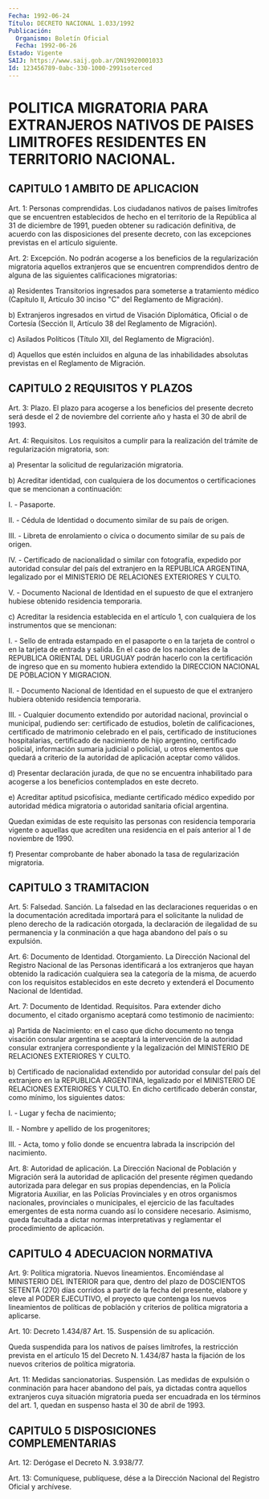```yaml
---
Fecha: 1992-06-24
Título: DECRETO NACIONAL 1.033/1992
Publicación:
  Organismo: Boletín Oficial
  Fecha: 1992-06-26
Estado: Vigente
SAIJ: https://www.saij.gob.ar/DN19920001033
Id: 123456789-0abc-330-1000-2991soterced
---
```

# POLITICA MIGRATORIA PARA EXTRANJEROS NATIVOS DE PAISES LIMITROFES RESIDENTES EN TERRITORIO NACIONAL.

## CAPITULO 1 AMBITO DE APLICACION

<a id="1"></a>
Art. 1: Personas comprendidas. Los ciudadanos nativos de países limítrofes    que   se  encuentren  establecidos  de  hecho  en  el territorio de la República  al  31  de  diciembre  de  1991, pueden obtener  su radicación definitiva, de acuerdo con las disposiciones del presente  decreto, con las excepciones previstas en el artículo siguiente.

<a id="2"></a>
Art.  2:  Excepción. No podrán acogerse a los beneficios de la regularización migratoria  aquellos  extranjeros  que se encuentren comprendidos  dentro  de  alguna  de  las siguientes calificaciones migratorias:

a) Residentes Transitorios ingresados para someterse a tratamiento  médico  (Capítulo  II,  Artículo  30  inciso  "C"  del Reglamento de Migración).

b)  Extranjeros  ingresados  en  virtud de  Visación  Diplomática, Oficial o de Cortesía (Sección II,  Artículo  38  del Reglamento de Migración).

c) Asilados Políticos (Título XII, del Reglamento de Migración).

d)  Aquellos  que  estén  incluidos  en  alguna  de  las inhabilidades  absolutas  previstas en el Reglamento de  Migración.

## CAPITULO 2 REQUISITOS Y PLAZOS

<a id="3"></a>
Art.  3:  Plazo.  El  plazo para acogerse a los beneficios del presente decreto será desde  el  2 de noviembre del corriente año y hasta el 30 de abril de 1993.

<a id="4"></a>
Art. 4: Requisitos. Los requisitos a cumplir para la realización  del  trámite  de  regularización  migratoria, son:

a)   Presentar  la  solicitud  de  regularización  migratoria.

b)  Acreditar  identidad,  con  cualquiera  de  los  documentos  o certificaciones que se mencionan a continuación:

I. - Pasaporte.

II. -  Cédula  de  Identidad  o  documento  similar  de su país de origen.

III. - Libreta de enrolamiento o cívica o documento similar  de su país de origen.

IV.  -  Certificado  de  nacionalidad  o  similar  con fotografía, expedido  por  autoridad  consular  del país del extranjero  en  la REPUBLICA  ARGENTINA, legalizado por el  MINISTERIO  DE  RELACIONES EXTERIORES Y CULTO.

V. - Documento  Nacional  de  Identidad  en  el supuesto de que el extranjero hubiese obtenido residencia temporaria.

c)  Acreditar  la  residencia  establecida en el artículo  1,  con cualquiera de los instrumentos que se mencionan:

I. - Sello de entrada estampado  en  el  pasaporte o en la tarjeta de control o en la tarjeta de entrada y salida.  En  el caso de los nacionales de la REPUBLICA ORIENTAL DEL URUGUAY podrán  hacerlo con la certificación de ingreso que en su momento hubiera extendido  la DIRECCION NACIONAL DE POBLACION Y MIGRACION.

II.  -  Documento  Nacional  de Identidad en el supuesto de que el extranjero hubiera obtenido residencia temporaria.

III.  -  Cualquier  documento extendido  por  autoridad  nacional, provincial o municipal,  pudiendo  ser:  certificado  de  estudios, boletín  de calificaciones, certificado de matrimonio celebrado  en el país, certificado  de  instituciones  hospitalarias, certificado de nacimiento de hijo argentino, certificado  policial, información sumaria  judicial  o  policial,  u otros elementos  que  quedará  a criterio de la autoridad de aplicación  aceptar  como  válidos.

d)    Presentar   declaración  jurada,  de  que  no  se  encuentra inhabilitado para acogerse  a  los  beneficios contemplados en este decreto.

e)  Acreditar  aptitud  psicofísica, mediante  certificado  médico expedido  por autoridad médica  migratoria  o  autoridad  sanitaria oficial argentina.

Quedan eximidas  de  este  requisito  las  personas con residencia temporaria vigente o aquellas que acrediten una  residencia  en  el país anterior al 1 de noviembre de 1990.

f) Presentar comprobante de haber abonado la tasa de regularización migratoria.

## CAPITULO 3 TRAMITACION

<a id="5"></a>
Art.  5:  Falsedad.  Sanción. La falsedad en las declaraciones requeridas  o  en la documentación  acreditada  importará  para  el solicitante la nulidad  de pleno derecho de la radicación otorgada, la declaración de ilegalidad  de  su permanencia y la conminación a que haga abandono del país o su expulsión.

<a id="6"></a>
Art.  6:  Documento  de  Identidad. Otorgamiento. La Dirección Nacional del Registro Nacional  de  las Personas identificará a los extranjeros  que  hayan obtenido la radicación  cualquiera  sea  la categoría de la misma,  de  acuerdo con los requisitos establecidos en este decreto y extenderá el  Documento  Nacional  de  Identidad.

<a id="7"></a>
Art. 7: Documento de Identidad. Requisitos. Para extender dicho documento,    el  citado  organismo  aceptará  como  testimonio  de nacimiento:

a) Partida de  Nacimiento: en el caso que dicho documento no tenga visación consular  argentina  se  aceptará  la  intervención  de la autoridad  consular  extranjera  correspondiente  y la legalización del MINISTERIO DE RELACIONES EXTERIORES Y CULTO.

b)  Certificado  de nacionalidad extendido por autoridad  consular del país del extranjero  en  la REPUBLICA ARGENTINA, legalizado por el  MINISTERIO  DE  RELACIONES  EXTERIORES    Y   CULTO.  En  dicho certificado  deberán  constar,  como mínimo, los siguientes  datos:

I. - Lugar y fecha de nacimiento;

II. - Nombre y apellido de los progenitores;

III.  -  Acta,  tomo  y  folio  donde   se  encuentra  labrada  la inscripción del nacimiento.

<a id="8"></a>
Art.  8:  Autoridad  de  aplicación.  La Dirección Nacional de Población y Migración será la autoridad de aplicación  del presente régimen quedando autorizada para delegar en sus propias dependencias,  en  la Policía Migratoria Auxiliar, en las  Policías Provinciales  y  en otros  organismos  nacionales,  provinciales  o municipales, el ejercicio  de  las  facultades  emergentes  de esta norma  cuando así lo considere necesario. Asimismo, queda facultada a dictar  normas  interpretativas y reglamentar el procedimiento de aplicación.

## CAPITULO 4 ADECUACION NORMATIVA

<a id="9"></a>
Art. 9: Política migratoria. Nuevos lineamientos. Encomiéndase al  MINISTERIO    DEL  INTERIOR  para  que,  dentro  del  plazo  de DOSCIENTOS SETENTA  (270)  días  corridos  a partir de la fecha del presente,  elabore  y  eleve al PODER EJECUTIVO,  el  proyecto  que contenga  los  nuevos lineamientos  de  políticas  de  población  y criterios de política migratoria a aplicarse.

<a id="10"></a>
Art. 10: Decreto 1.434/87 Art. 15. Suspensión de su aplicación.

Queda   suspendida  para  los  nativos  de  países  limítrofes,  la restricción prevista en el artículo 15 del Decreto N. 1.434/87 hasta la  fijación  de  los  nuevos  criterios  de  política  migratoria.

<a id="11"></a>
Art.  11:  Medidas  sancionatorias. Suspensión. Las medidas de expulsión o conminación para  hacer  abandono del país, ya dictadas contra  aquellos extranjeros cuya situación  migratoria  pueda  ser encuadrada  en los términos del art. 1, quedan en suspenso hasta el 30 de abril de 1993.

## CAPITULO 5 DISPOSICIONES COMPLEMENTARIAS

<a id="12"></a>
Art. 12: Derógase el Decreto N. 3.938/77.

<a id="13"></a>
Art. 13: Comuníquese, publíquese, dése a la Dirección Nacional del Registro Oficial y archívese.
